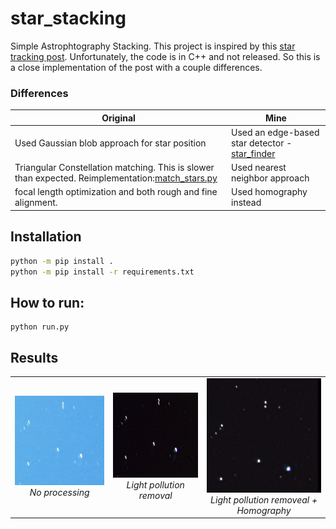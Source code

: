 # star_stacking
Simple Astrophtography Stacking. This project is inspired by this [star tracking post](https://benedikt-bitterli.me/astro/). Unfortunately, the code is in C++ and not released. So this is a close implementation of the post with a couple differences.

### Differences
| Original              | Mine       |
|-----------------------|-------------|
| Used Gaussian blob approach for star position  | Used an edge-based star detector - [star_finder](https://github.com/Goulustis/star-tracker)       |
| Triangular Constellation matching. This is slower than expected. Reimplementation:[match_stars.py](https://github.com/Goulustis/star_stacking/blob/main/star_align/matching/match_stars.py) | Used nearest neighbor approach     |
| focal length optimization and both rough and fine alignment.       | Used homography instead   |

## Installation
```bash
python -m pip install .
python -m pip install -r requirements.txt
```

## How to run:
```
python run.py
```

## Results
<table>
  <tr>
    <td align="center">
      <img src="assets/naive_stack.png" alt="Image 1" width="200"><br>
      <i>No processing</i>
    </td>
    <td align="center">
      <img src="assets/clean_naive.png" alt="Image 2" width="200"><br>
      <i>Light pollution removal</i>
    </td>
    <td align="center">
      <img src="assets/cus_stack.png" alt="Image 3" width="200"><br>
      <i>Light pollution removeal + Homography</i>
    </td>
  </tr>
</table>
